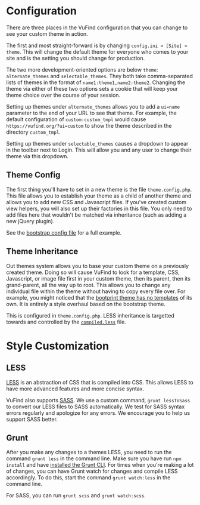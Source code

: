 # Configuration

There are three places in the VuFind configuration that you can change to see your custom theme in action.

The first and most straight-forward is by changing `config.ini > [Site] > theme`. This will change the default theme for everyone who comes to your site and is the setting you should change for production.

The two more development-oriented options are below `theme`: `alternate_themes` and `selectable_themes`. They both take comma-separated lists of themes in the format of `name1:theme1,name2:theme2`. Changing the theme via either of these two options sets a cookie that will keep your theme choice over the course of your session.

Setting up themes under `alternate_themes` allows you to add a `ui=name` parameter to the end of your URL to see that theme. For example, the default configuration of `custom:custom_tmpl` would cause `https://vufind.org/?ui=custom` to show the theme described in the directory `custom_tmpl`.

Setting up themes under `selectable_themes` causes a dropdown to appear in the toolbar next to Login. This will allow you and any user to change their theme via this dropdown.

## Theme Config

The first thing you'll have to set in a new theme is the file `theme.config.php`. This file allows you to establish your theme as a child of another theme and allows you to add new CSS and Javascript files. If you've created custom view helpers, you will also set up their factories in this file. You only need to add files here that wouldn't be matched via inheritance (such as adding a new jQuery plugin).

See the [bootstrap config file](https://github.com/vufind-org/vufind/blob/master/themes/bootstrap3/theme.config.php) for a full example.

## Theme Inheritance

Out themes system allows you to base your custom theme on a previously created theme. Doing so will cause VuFind to look for a template, CSS, Javascript, or image file first in your custom theme, then its parent, then its grand-parent, all the way up to root. This allows you to change any individual file within the theme without having to copy every file over. For example, you might noticed that the [bootprint theme has no templates](https://github.com/vufind-org/vufind/blob/master/themes/bootprint3/) of its own. It is entirely a style overhaul based on the bootstrap theme.

This is configured in `theme.config.php`. LESS inheritance is targetted towards and controlled by the [`compiled.less`](https://github.com/vufind-org/vufind/blob/master/themes/custom_tmpl/less/compiled.less) file.

# Style Customization

## LESS

[LESS](http://lesscss.org/#) is an abstraction of CSS that is compiled into CSS. This allows LESS to have more advanced features and more concise syntax.

VuFind also supports [SASS](https://sass-lang.com/). We use a custom command, `grunt lessToSass` to convert our LESS files to SASS automatically. We test for SASS syntax errors regularly and apologize for any errors. We encourage you to help us support SASS better.

## Grunt

After you make any changes to a themes LESS, you need to run the command `grunt less` in the command line. Make sure you have run `npm install` and have [installed the Grunt CLI](https://gruntjs.com/getting-started). For times when you're making a lot of changes, you can have Grunt watch for changes and compile LESS accordingly. To do this, start the command `grunt watch:less` in the command line.

For SASS, you can run `grunt scss` and `grunt watch:scss`.
